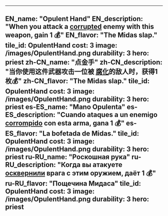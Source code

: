 ---

EN_name: "Opulent Hand"
EN_description: "When you attack a  <u>corrupted</u> enemy with this weapon, gain 1 💰"
EN_flavor: "The Midas slap."
tile_id: OpulentHand
cost: 3
image: /images/OpulentHand.png
durability: 3
hero: priest
zh-CN_name: "点金手"
zh-CN_description: "当你使用这件武器攻击一位被 <u>腐化</u>的敌人时，获得1枚💰"
zh-CN_flavor: "The Midas slap."
tile_id: OpulentHand
cost: 3
image: /images/OpulentHand.png
durability: 3
hero: priest
es-ES_name: "Mano Opulenta"
es-ES_description: "Cuando ataques a un enemigo  <u>corrompido</u> con esta arma, gana 1 💰"
es-ES_flavor: "La bofetada de Midas."
tile_id: OpulentHand
cost: 3
image: /images/OpulentHand.png
durability: 3
hero: priest
ru-RU_name: "Роскошная рука"
ru-RU_description: "Когда вы атакуете  <u>осквернили</u> врага с этим оружием, даёт 1 💰"
ru-RU_flavor: "Пощечина Мидаса"
tile_id: OpulentHand
cost: 3
image: /images/OpulentHand.png
durability: 3
hero: priest
---